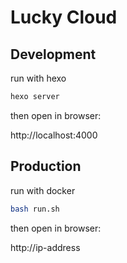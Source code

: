 # Lucky Cloud

## Development

run with hexo

```bash
hexo server
```

then open in browser:

http://localhost:4000

## Production

run with docker

```bash
bash run.sh
```

then open in browser:

http://ip-address
